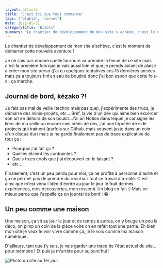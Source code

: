 ```yaml
---
layout: article
title: "C'est ici que tout commence"
tags: ['blabla', 'carnet']
date: 2022-05-31
categoryTitle: "Blabla"
summary: "Le chantier de développement de mon site s'achève, c'est le moment de démarrer l'aventure !"
---
```


Le chantier de développement de mon site s'achève, c'est le moment de démarrer cette nouvelle aventure !

Je ne sais pas encore quelle tournure va prendre la tenue de ce site mais c'est la première fois que je vais aussi loin et que je prends autant de plaisir à créer mon site perso (j'ai eu quelques tentatives ces 15 dernières années mais ça a toujours fini en eau de boudin) donc j'ai bon espoir que cette fois-ci, ça marche.

## Journal de bord, kézako ?!

Je fais pas mal de veille (techno mais pas que), j'expérimente des trucs, je démarre des minis-projets, etc... Bref, la vie d'un dév qui aime bien excercer son art en dehors de son boulot. J'ai un Notion dans lequel je consigne les liens de ma veille ou encore mes idées de dev, j'ai une tripotée de side projects qui trainent (parfois sur Github, mais souvent juste dans un coin d'un disque dur) mais je ne garde finalement pas de trace explicative de tout ça :

- Pourquoi j'ai fait ça ?
- Quelles étaient les contraintes ?
- Quels trucs cools que j'ai découvert en le faisant ?
- etc...

Finalement, c'est un peu perdu pour moi, ça ne profite à personne d'autre et ça ne permet pas de prendre du recul sur tout ce travail d'à-côté. C'est ainsi que m'est venu l'idée d'écrire au jour le jour le fruit de mes expériences, mes découvertes, mon ressenti. Un blog en fait :) Mais en mieux parce que j'appelle ça un jounral de bord ! 😁

## Un peu comme une maison

Une maison, ça vit au jour le jour et de temps à autres, on y bouge un peu la déco, on pimp un coin de la pièce voire on en refait tout une partie. Eh bien mon site je veux le voir vivre comme ça, je le vois comme ma maison numérique.

D'ailleurs, tant que j'y suis, je vais garder une trace de l'état actuel du site... pour mémoire ! Et puis je m'arrête pour aujourd'hui !

![Photo du site au 1er jour](/img/c-est-ici-que-tout-commence/site_au_jour_1.png)